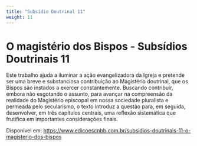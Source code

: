 ```yaml
---
title: "Subsídio Doutrinal 11"
weight: 11
---
```


# O magistério dos Bispos - Subsídios Doutrinais 11

Este trabalho ajuda a iluminar a ação evangelizadora da Igreja e pretende ser uma breve e substanciosa contribuição ao Magistério doutrinal, que os Bispos são instados a exercer constantemente. Buscando contribuir, embora não esgotando o assunto, para avançar na compreensão da realidade do Magistério episcopal em nossa sociedade pluralista e permeada pelo secularismo, o texto introduz a questão para, em seguida, desenvolver, em três capítulos centrais, uma reflexão sistemática que frutifica em importantes considerações finais.

Disponível em: https://www.edicoescnbb.com.br/subsidios-doutrinais-11-o-magisterio-dos-bispos
